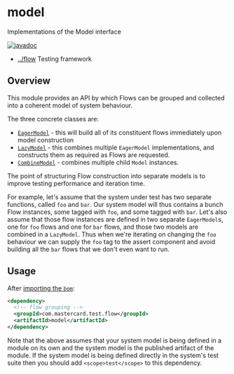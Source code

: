 
<!-- title start -->

# model

Implementations of the Model interface

[![javadoc](https://javadoc.io/badge2/com.mastercard.test.flow/model/javadoc.svg)](https://javadoc.io/doc/com.mastercard.test.flow/model)

 * [../flow](https://github.com/Mastercard/flow) Testing framework

<!-- title end -->

## Overview

This module provides an API by which Flows can be grouped and collected into a coherent model of system behaviour.

The three concrete classes are:
 * [`EagerModel`][EagerModel] - this will build all of its constituent flows immediately upon model construction
 * [`LazyModel`][LazyModel!] - this combines multiple `EagerModel` implementations, and constructs them as required as Flows are requested.
 * [`CombineModel`][CombineModel] - combines multiple child `Model` instances.

The point of structuring Flow construction into separate models is to improve testing performance and iteration time.

For example, let's assume that the system under test has two separate functions, called `foo` and `bar`.
Our system model will thus contains a bunch Flow instances, some tagged with `foo`, and some tagged with `bar`.
Let's also assume that those flow instances are defined in two separate `EagerModel`s, one for `foo` flows and one for `bar` flows, and those two models are combined in a `LazyModel`.
Thus when we're iterating on changing the `foo` behaviour we can supply the `foo` tag to the assert component and avoid building all the `bar` flows that we don't even want to run.

<!-- code_link_start -->

[EagerModel]: src/main/java/com/mastercard/test/flow/model/EagerModel.java
[LazyModel!]: src/main/java/com/mastercard/test/flow/model/LazyModel.java
[CombineModel]: src/main/java/com/mastercard/test/flow/model/CombineModel.java

<!-- code_link_end -->

## Usage

After [importing the `bom`](../bom):

```xml
<dependency>
  <!-- flow grouping -->
  <groupId>com.mastercard.test.flow</groupId>
  <artifactId>model</artifactId>
</dependency>
```

Note that the above assumes that your system model is being defined in a module on its own and the system model is the published artifact of the module.
If the system model is being defined directly in the system's test suite then you should add `<scope>test</scope>` to this dependency.
